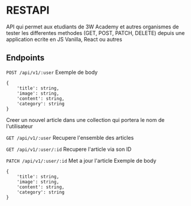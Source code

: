 # RESTAPI

API qui permet aux etudiants de 3W Academy et autres organismes de tester les differentes methodes (GET, POST, PATCH, DELETE) depuis une application ecrite en JS Vanilla, React ou autres

## Endpoints

`POST /api/v1/:user`
Exemple de body
```
{
    'title': string,
    'image': string,
    'content': string,
    'category': string
}
```

Creer un nouvel article dans une collection qui portera le nom de l'utilisateur

`GET /api/v1/:user`
Recupere l'ensemble des articles

`GET /api/v1/:user/:id`
Recupere l'article via son ID

`PATCH /api/v1/:user/:id`
Met a jour l'article
Exemple de body
```
{
    'title': string,
    'image': string,
    'content': string,
    'category': string
}
```